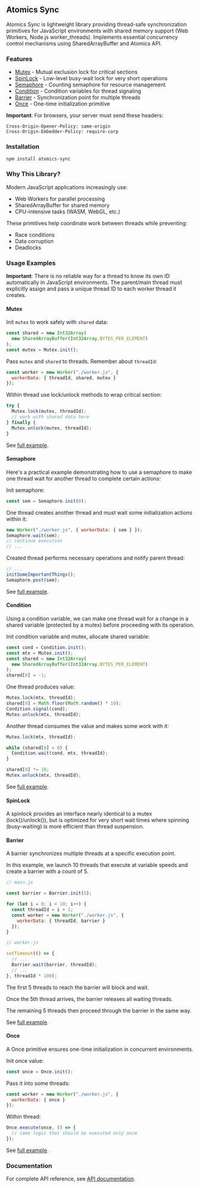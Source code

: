 ## Atomics Sync

Atomics Sync is lightweight library providing thread-safe synchronization primitives for JavaScript environments 
with shared memory support (Web Workers, Node.js worker_threads). 
Implements essential concurrency control mechanisms using SharedArrayBuffer and Atomics API.

### Features

- [Mutex](https://github.com/slavamuravey/atomics-sync/blob/main/docs/classes/Mutex.md) - Mutual exclusion lock for critical sections
- [SpinLock](https://github.com/slavamuravey/atomics-sync/blob/main/docs/classes/SpinLock.md) - Low-level busy-wait lock for very short operations
- [Semaphore](https://github.com/slavamuravey/atomics-sync/blob/main/docs/classes/Semaphore.md) - Counting semaphore for resource management
- [Condition](https://github.com/slavamuravey/atomics-sync/blob/main/docs/classes/Condition.md) - Condition variables for thread signaling
- [Barrier](https://github.com/slavamuravey/atomics-sync/blob/main/docs/classes/Barrier.md) - Synchronization point for multiple threads
- [Once](https://github.com/slavamuravey/atomics-sync/blob/main/docs/classes/Once.md) - One-time initialization primitive

**Important**: For browsers, your server must send these headers:
```
Cross-Origin-Opener-Policy: same-origin
Cross-Origin-Embedder-Policy: require-corp
```

### Installation

```shell
npm install atomics-sync
```

### Why This Library?

Modern JavaScript applications increasingly use:
- Web Workers for parallel processing
- SharedArrayBuffer for shared memory
- CPU-intensive tasks (WASM, WebGL, etc.)

These primitives help coordinate work between threads while preventing:
- Race conditions
- Data corruption
- Deadlocks

### Usage Examples

**Important**: There is no reliable way for a thread to know its own ID automatically in JavaScript environments.
The parent/main thread must explicitly assign and pass a unique thread ID to each worker thread it creates.

#### Mutex

Init `mutex` to work safely with `shared` data:
```javascript
const shared = new Int32Array(
  new SharedArrayBuffer(Int32Array.BYTES_PER_ELEMENT)
);
const mutex = Mutex.init();
```

Pass `mutex` and `shared` to threads. Remember about `threadId`:
```javascript
const worker = new Worker("./worker.js", {
  workerData: { threadId, shared, mutex }
});
```

Within thread use lock/unlock methods to wrap critical section:
```javascript
try {
  Mutex.lock(mutex, threadId);
  // work with shared data here
} finally {
  Mutex.unlock(mutex, threadId);
}
```

See [full example](https://github.com/slavamuravey/atomics-sync/blob/main/example/mutex.mjs).

#### Semaphore

Here's a practical example demonstrating how to use a semaphore to make one thread 
wait for another thread to complete certain actions:

Init semaphore:
```javascript
const sem = Semaphore.init(0);
```

One thread creates another thread and must wait some initialization actions within it:

```javascript
new Worker("./worker.js", { workerData: { sem } });
Semaphore.wait(sem);
// continue execution
// ...
```

Created thread performs necessary operations and notify parent thread:

```javascript
// ...
initSomeImportantThings();
Semaphore.post(sem);
```

See [full example](https://github.com/slavamuravey/atomics-sync/blob/main/example/semaphore.mjs).

#### Condition

Using a condition variable, we can make one thread wait for a change in a shared variable (protected by a mutex) before proceeding with its operation.

Init condition variable and mutex, allocate shared variable:
```javascript
const cond = Condition.init();
const mtx = Mutex.init();
const shared = new Int32Array(
  new SharedArrayBuffer(Int32Array.BYTES_PER_ELEMENT)
);
shared[0] = -1;
```

One thread produces value:
```javascript
Mutex.lock(mtx, threadId);
shared[0] = Math.floor(Math.random() * 10);
Condition.signal(cond);
Mutex.unlock(mtx, threadId);
```

Another thread consumes the value and makes some work with it:
```javascript
Mutex.lock(mtx, threadId);

while (shared[0] < 0) {
  Condition.wait(cond, mtx, threadId);
}

shared[0] *= 10;
Mutex.unlock(mtx, threadId);
```

See [full example](https://github.com/slavamuravey/atomics-sync/blob/main/example/condition.mjs).

#### SpinLock

A spinlock provides an interface nearly identical to a mutex (lock()/unlock()), 
but is optimized for very short wait times where spinning (busy-waiting) is more efficient than thread suspension.

#### Barrier

A barrier synchronizes multiple threads at a specific execution point.

In this example, we launch 10 threads that execute at variable speeds and create a barrier with a count of 5.

```javascript
// main.js

const barrier = Barrier.init(5);

for (let i = 0; i < 10; i++) {
  const threadId = i + 1;
  const worker = new Worker("./worker.js", {
    workerData: { threadId, barrier }
  });
}

// worker.js

setTimeout(() => {
  // ...
  Barrier.wait(barrier, threadId);
  // ...
}, threadId * 100);
```

The first 5 threads to reach the barrier will block and wait.

Once the 5th thread arrives, the barrier releases all waiting threads.

The remaining 5 threads then proceed through the barrier in the same way.

See [full example](https://github.com/slavamuravey/atomics-sync/blob/main/example/barrier.mjs).

#### Once

A Once primitive ensures one-time initialization in concurrent environments.

Init once value:

```javascript
const once = Once.init();
```

Pass it into some threads:

```javascript
const worker = new Worker("./worker.js", {
  workerData: { once }
});
```

Within thread:

```javascript
Once.execute(once, () => {
  // some logic that should be executed only once
});
```

See [full example](https://github.com/slavamuravey/atomics-sync/blob/main/example/once.mjs).

### Documentation

For complete API reference, see
[API documentation](https://github.com/slavamuravey/atomics-sync/blob/main/docs/README.md).